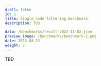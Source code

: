 ```yaml
---
draft: false
id: 1
title: Single node filtering benchmark
description: TBD

data: /benchmarks/result-2022-11-02.json
preview_image: /benchmarks/benchmark-1.png
date: 2022-08-23
weight: 3
---
```


TBD